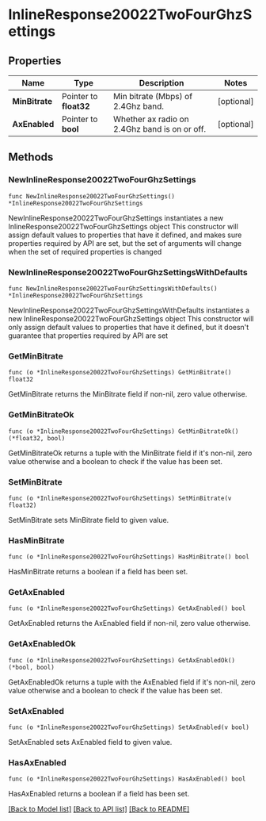 # InlineResponse20022TwoFourGhzSettings

## Properties

Name | Type | Description | Notes
------------ | ------------- | ------------- | -------------
**MinBitrate** | Pointer to **float32** | Min bitrate (Mbps) of 2.4Ghz band. | [optional] 
**AxEnabled** | Pointer to **bool** | Whether ax radio on 2.4Ghz band is on or off. | [optional] 

## Methods

### NewInlineResponse20022TwoFourGhzSettings

`func NewInlineResponse20022TwoFourGhzSettings() *InlineResponse20022TwoFourGhzSettings`

NewInlineResponse20022TwoFourGhzSettings instantiates a new InlineResponse20022TwoFourGhzSettings object
This constructor will assign default values to properties that have it defined,
and makes sure properties required by API are set, but the set of arguments
will change when the set of required properties is changed

### NewInlineResponse20022TwoFourGhzSettingsWithDefaults

`func NewInlineResponse20022TwoFourGhzSettingsWithDefaults() *InlineResponse20022TwoFourGhzSettings`

NewInlineResponse20022TwoFourGhzSettingsWithDefaults instantiates a new InlineResponse20022TwoFourGhzSettings object
This constructor will only assign default values to properties that have it defined,
but it doesn't guarantee that properties required by API are set

### GetMinBitrate

`func (o *InlineResponse20022TwoFourGhzSettings) GetMinBitrate() float32`

GetMinBitrate returns the MinBitrate field if non-nil, zero value otherwise.

### GetMinBitrateOk

`func (o *InlineResponse20022TwoFourGhzSettings) GetMinBitrateOk() (*float32, bool)`

GetMinBitrateOk returns a tuple with the MinBitrate field if it's non-nil, zero value otherwise
and a boolean to check if the value has been set.

### SetMinBitrate

`func (o *InlineResponse20022TwoFourGhzSettings) SetMinBitrate(v float32)`

SetMinBitrate sets MinBitrate field to given value.

### HasMinBitrate

`func (o *InlineResponse20022TwoFourGhzSettings) HasMinBitrate() bool`

HasMinBitrate returns a boolean if a field has been set.

### GetAxEnabled

`func (o *InlineResponse20022TwoFourGhzSettings) GetAxEnabled() bool`

GetAxEnabled returns the AxEnabled field if non-nil, zero value otherwise.

### GetAxEnabledOk

`func (o *InlineResponse20022TwoFourGhzSettings) GetAxEnabledOk() (*bool, bool)`

GetAxEnabledOk returns a tuple with the AxEnabled field if it's non-nil, zero value otherwise
and a boolean to check if the value has been set.

### SetAxEnabled

`func (o *InlineResponse20022TwoFourGhzSettings) SetAxEnabled(v bool)`

SetAxEnabled sets AxEnabled field to given value.

### HasAxEnabled

`func (o *InlineResponse20022TwoFourGhzSettings) HasAxEnabled() bool`

HasAxEnabled returns a boolean if a field has been set.


[[Back to Model list]](../README.md#documentation-for-models) [[Back to API list]](../README.md#documentation-for-api-endpoints) [[Back to README]](../README.md)


